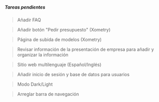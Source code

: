 ##### Tareas pendientes
> Añadir FAQ

> Añadir botón "Pedir presupuesto" (Xometry)

> Página de subida de modelos (Xometry)

> Revisar información de la presentación de empresa para añadir y organizar la información

> Sitio web multilenguaje (Español/Inglés)

> Añadir inicio de sesión y base de datos para usuarios

> Modo Dark/Light

> Arreglar barra de navegación